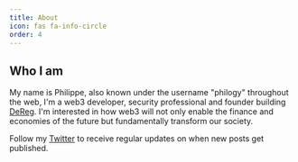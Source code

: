 ```yaml
---
title: About
icon: fas fa-info-circle
order: 4
---
```


## Who I am

My name is Philippe, also known under the username "philogy" throughout the web,
I'm a web3 developer, security professional and founder building [DeReg](https://dereg.io).
I'm interested in how web3 will not only enable the finance and economies of the
future but fundamentally transform our society.

Follow my [Twitter](https://twitter.com/real_philogy) to receive regular
updates on when new posts get published.
